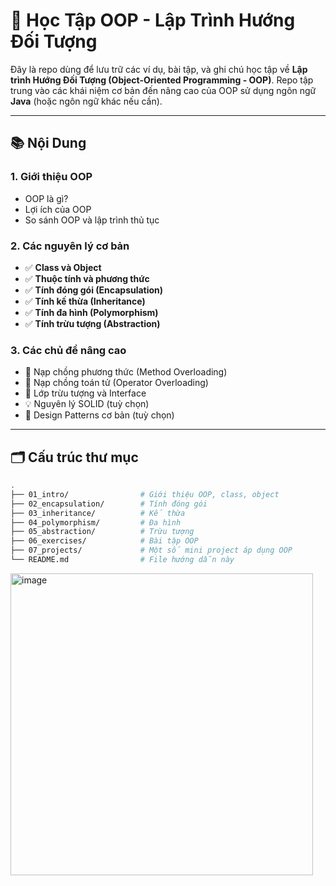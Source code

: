 # 📘 Học Tập OOP - Lập Trình Hướng Đối Tượng

Đây là repo dùng để lưu trữ các ví dụ, bài tập, và ghi chú học tập về **Lập trình Hướng Đối Tượng (Object-Oriented Programming - OOP)**. Repo tập trung vào các khái niệm cơ bản đến nâng cao của OOP sử dụng ngôn ngữ **Java** (hoặc ngôn ngữ khác nếu cần).

---

## 📚 Nội Dung

### 1. Giới thiệu OOP
- OOP là gì?
- Lợi ích của OOP
- So sánh OOP và lập trình thủ tục

### 2. Các nguyên lý cơ bản
- ✅ **Class và Object**
- ✅ **Thuộc tính và phương thức**
- ✅ **Tính đóng gói (Encapsulation)**
- ✅ **Tính kế thừa (Inheritance)**
- ✅ **Tính đa hình (Polymorphism)**
- ✅ **Tính trừu tượng (Abstraction)**

### 3. Các chủ đề nâng cao
- 🔁 Nạp chồng phương thức (Method Overloading)
- 🧱 Nạp chồng toán tử (Operator Overloading)
- 🧬 Lớp trừu tượng và Interface
- 💡 Nguyên lý SOLID (tuỳ chọn)
- 🔧 Design Patterns cơ bản (tuỳ chọn)

---

## 🗂 Cấu trúc thư mục

```bash
.
├── 01_intro/                # Giới thiệu OOP, class, object
├── 02_encapsulation/        # Tính đóng gói
├── 03_inheritance/          # Kế thừa
├── 04_polymorphism/         # Đa hình
├── 05_abstraction/          # Trừu tượng
├── 06_exercises/            # Bài tập OOP
├── 07_projects/             # Một số mini project áp dụng OOP
└── README.md                # File hướng dẫn này
```

<img width="484" height="483" alt="image" src="https://github.com/user-attachments/assets/1c429713-90ba-47f7-b23f-70fd0df1e29c" />
